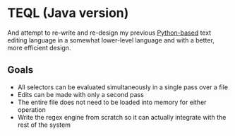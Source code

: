 # TEQL (Java version)

And attempt to re-write and re-design my previous [Python-based](https://github.com/dmjohnsson23/teql) text editing language in a somewhat lower-level language and with a better, more efficient design.

## Goals

* All selectors can be evaluated simultaneously in a single pass over a file
* Edits can be made with only a second pass
* The entire file does not need to be loaded into memory for either operation
* Write the regex engine from scratch so it can actually integrate with the rest of the system